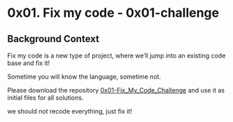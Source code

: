 # 0x01. Fix my code - 0x01-challenge

## Background Context
<p>Fix my code is a new type of project, where we’ll jump into an existing code base and fix it!

Sometime you will know the language, sometime not.

Please download the repository <a href="https://github.com/alx-tools/0x01-Fix_My_Code_Challenge">0x01-Fix_My_Code_Challenge</a> and use it as initial files for all solutions.

we should not recode everything, just fix it!</p>
